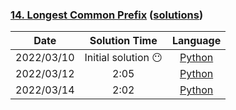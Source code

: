 ### [14. Longest Common Prefix](https://leetcode.com/problems/longest-common-prefix/) ([solutions](https://github.com/pete-debiase/Comprog/blob/main/Solutions/14.%20Longest%20Common%20Prefix/))

|    Date    |   Solution Time    |                                                                 Language                                                                  |
|:----------:|:------------------:|:-----------------------------------------------------------------------------------------------------------------------------------------:|
| 2022/03/10 | Initial solution 😶 |      [Python](https://github.com/pete-debiase/Comprog/blob/main/Solutions/14.%20Longest%20Common%20Prefix/longest_common_prefix.py)       |
| 2022/03/12 |        2:05        | [Python](https://github.com/pete-debiase/Comprog/blob/main/Solutions/14.%20Longest%20Common%20Prefix/longest_common_prefix_2022-03-12.py) |
| 2022/03/14 |        2:02        | [Python](https://github.com/pete-debiase/Comprog/blob/main/Solutions/14.%20Longest%20Common%20Prefix/longest_common_prefix_2022-03-14.py) |
